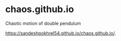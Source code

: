 # chaos.github.io
Chaotic motion of double pendulum

https://sandeshpokhrel54.github.io/chaos.github.io/. 
